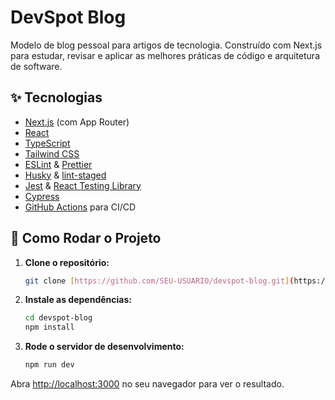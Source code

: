 # DevSpot Blog

Modelo de blog pessoal para artigos de tecnologia.  Construído com Next.js para estudar, revisar e aplicar as melhores práticas de código e arquitetura de software.

## ✨ Tecnologias

- [Next.js](https://nextjs.org/) (com App Router)
- [React](https://react.dev/)
- [TypeScript](https://www.typescriptlang.org/)
- [Tailwind CSS](https://tailwindcss.com/)
- [ESLint](https://eslint.org/) & [Prettier](https://prettier.io/)
- [Husky](https://typicode.github.io/husky/) & [lint-staged](https://github.com/okonet/lint-staged)
- [Jest](https://jestjs.io/) & [React Testing Library](https://testing-library.com/)
- [Cypress](https://www.cypress.io/)
- [GitHub Actions](https://github.com/features/actions) para CI/CD

## 🚀 Como Rodar o Projeto

1.  **Clone o repositório:**
    ```bash
    git clone [https://github.com/SEU-USUARIO/devspot-blog.git](https://github.com/SEU-USUARIO/devspot-blog.git)
    ```
2.  **Instale as dependências:**
    ```bash
    cd devspot-blog
    npm install
    ```
3.  **Rode o servidor de desenvolvimento:**
    ```bash
    npm run dev
    ```

Abra [http://localhost:3000](http://localhost:3000) no seu navegador para ver o resultado.